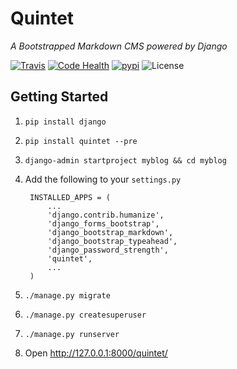 # Quintet
_A Bootstrapped Markdown CMS powered by Django_

[![Travis](http://img.shields.io/travis/quintet-cms/quintet.svg)](https://travis-ci.org/quintet-cms/quintet)
[![Code Health](https://landscape.io/github/quintet-cms/quintet/master/landscape.png)](https://landscape.io/github/quintet-cms/quintet/master)
[![pypi](http://img.shields.io/pypi/v/quintet.svg)](https://pypi.python.org/pypi/quintet/)
![License](http://img.shields.io/pypi/l/quintet.svg)

## Getting Started

1. `pip install django`
2. `pip install quintet --pre`
3. `django-admin startproject myblog && cd myblog`
4. Add the following to your `settings.py`

        INSTALLED_APPS = (
            ...
            'django.contrib.humanize',
            'django_forms_bootstrap',
            'django_bootstrap_markdown',
            'django_bootstrap_typeahead',
            'django_password_strength',
            'quintet',
            ...
        )

5. `./manage.py migrate`
6. `./manage.py createsuperuser`
7. `./manage.py runserver`
8. Open <http://127.0.0.1:8000/quintet/>
